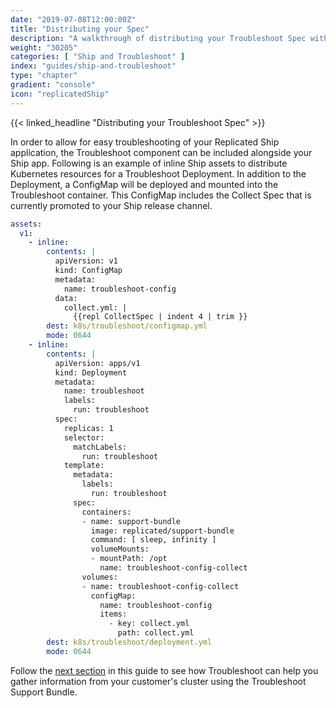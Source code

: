 ```yaml
---
date: "2019-07-08T12:00:00Z"
title: "Distributing your Spec"
description: "A walkthrough of distributing your Troubleshoot Spec with Replicated Ship."
weight: "30205"
categories: [ "Ship and Troubleshoot" ]
index: "guides/ship-and-troubleshoot"
type: "chapter"
gradient: "console"
icon: "replicatedShip"
---
```


{{< linked_headline "Distributing your Troubleshoot Spec" >}}

In order to allow for easy troubleshooting of your Replicated Ship application, the Troubleshoot component can be included alongside your Ship app. Following is an example of inline Ship assets to distribute Kubernetes resources for a Troubleshoot Deployment. In addition to the Deployment, a ConfigMap will be deployed and mounted into the Troubleshoot container. This ConfigMap includes the Collect Spec that is currently promoted to your Ship release channel.

```yaml
assets:
  v1:
    - inline:
        contents: |
          apiVersion: v1
          kind: ConfigMap
          metadata:
            name: troubleshoot-config
          data:
            collect.yml: |
              {{repl CollectSpec | indent 4 | trim }}
        dest: k8s/troubleshoot/configmap.yml
        mode: 0644
    - inline:
        contents: |
          apiVersion: apps/v1
          kind: Deployment
          metadata:
            name: troubleshoot
            labels:
              run: troubleshoot
          spec:
            replicas: 1
            selector:
              matchLabels:
                run: troubleshoot
            template:
              metadata:
                labels:
                  run: troubleshoot
              spec:
                containers:
                - name: support-bundle
                  image: replicated/support-bundle
                  command: [ sleep, infinity ]
                  volumeMounts:
                  - mountPath: /opt
                    name: troubleshoot-config-collect
                volumes:
                - name: troubleshoot-config-collect
                  configMap:
                    name: troubleshoot-config
                    items:
                      - key: collect.yml
                        path: collect.yml
        dest: k8s/troubleshoot/deployment.yml
        mode: 0644
```

Follow the [next section](/guides/ship-and-troubleshoot/collect-support-bundle/) in this guide to see how Troubleshoot can help you gather information from your customer's cluster using the Troubleshoot Support Bundle.
